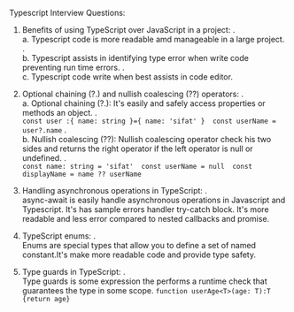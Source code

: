 Typescript Interview Questions:

1. Benefits of using TypeScript over JavaScript in a project: .\
   a. Typescript code is more readable amd manageable in a large project. .\
   b. Typescript assists in identifying type error when write code preventing run time errors. .\
   c. Typescript code write when best assists in code editor.

2. Optional chaining (?.) and nullish coalescing (??) operators: .\
 a. Optional chaining (?.): It's easily and safely access properties or methods an object. .\
 `const user :{
    name: string
 }={
    name: 'sifat'
 } 
 const userName = user?.name` .\
 b.  Nullish coalescing (??): Nullish coalescing operator check his two sides and returns the right operator if the left operator is null or undefined. .\
 `const name: string = 'sifat' 
 const userName = null 
 const displayName = name ?? userName` 

3. Handling asynchronous operations in TypeScript: .\
 async-await is easily handle asynchronous operations in Javascript and Typescript. It's has sample errors handler try-catch block. It's more readable and less error compared to nested callbacks and promise.

4. TypeScript enums: .\
 Enums are special types that allow you to define a set of named constant.It's make more readable code and provide type safety.

5. Type guards in TypeScript: .\
 Type guards is some expression the performs a runtime check that guarantees the type in some scope.
 `function userAge<T>(age: T):T {return age}` 
